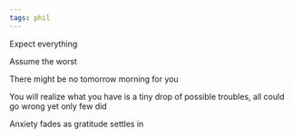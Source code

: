 ```yaml
---
tags: phil
---
```



Expect everything

Assume the worst

There might be no tomorrow morning for you 

You will realize what you have is a tiny drop of possible troubles, all could go wrong yet only few did

Anxiety fades as gratitude settles in 
